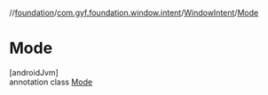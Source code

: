 //[foundation](../../../../index.md)/[com.gyf.foundation.window.intent](../../index.md)/[WindowIntent](../index.md)/[Mode](index.md)

# Mode

[androidJvm]\
annotation class [Mode](index.md)